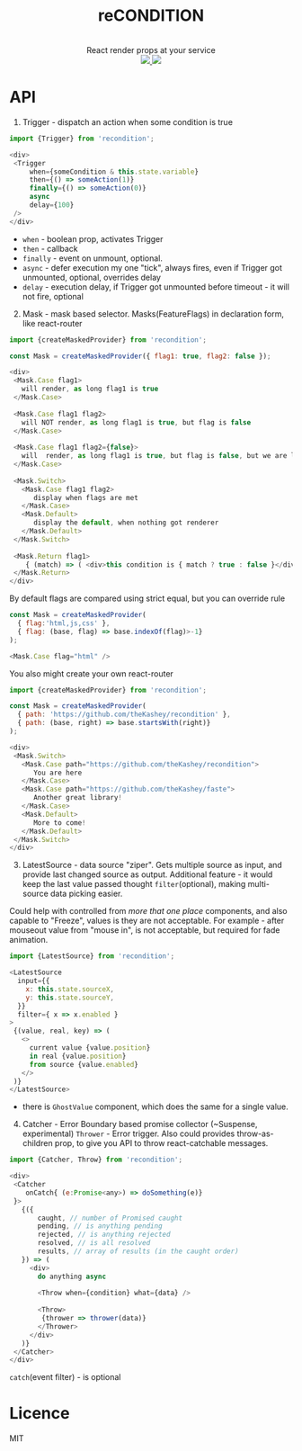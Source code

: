 <div align="center">
  <h1>reCONDITION</h1>
  <br/>
  React render props at your service
  <br/>
    
  <a href="https://www.npmjs.com/package/recondition">
   <img src="https://img.shields.io/npm/v/recondition.svg?style=flat-square" />
  </a>
  
  <a href="https://codecov.io/github/thekashey/recondition">
     <img src="https://img.shields.io/codecov/c/github/thekashey/recondition.svg?style=flat-square" />
    </a>

  <br/>  
</div>  

# API
1. Trigger - dispatch an action when some condition is true
```js
import {Trigger} from 'recondition';

<div>
 <Trigger 
     when={someCondition & this.state.variable} 
     then={() => someAction(1)} 
     finally={() => someAction(0)}
     async
     delay={100}
 />
</div>
```
- `when` - boolean prop, activates Trigger
- `then` - callback
- `finally` - event on unmount, optional.
- `async` - defer execution my one "tick", always fires, even if Trigger got unmounted, optional, overrides delay
- `delay` - execution delay, if Trigger got unmounted before timeout - it will not fire, optional 

2. Mask - mask based selector. Masks(FeatureFlags) in declaration form, like react-router
```js
import {createMaskedProvider} from 'recondition';

const Mask = createMaskedProvider({ flag1: true, flag2: false });

<div>
 <Mask.Case flag1>
   will render, as long flag1 is true
 </Mask.Case>
 
 <Mask.Case flag1 flag2>
   will NOT render, as long flag1 is true, but flag is false
 </Mask.Case>
  
 <Mask.Case flag1 flag2={false}>
   will  render, as long flag1 is true, but flag is false, but we are looking for false
 </Mask.Case>
 
 <Mask.Switch>
   <Mask.Case flag1 flag2>
      display when flags are met
   </Mask.Case>
   <Mask.Default>
      display the default, when nothing got renderer
   </Mask.Default>   
 </Mask.Switch>   
 
 <Mask.Return flag1>
    { (match) => ( <div>this condition is { match ? true : false }</div>)}
 </Mask.Return>
</div>
```

By default flags are compared using strict equal, but you can override rule

```js
const Mask = createMaskedProvider(
  { flag:'html,js,css' }, 
  { flag: (base, flag) => base.indexOf(flag)>-1}
);

<Mask.Case flag="html" />
```

You also might create your own react-router

```js
import {createMaskedProvider} from 'recondition';

const Mask = createMaskedProvider(
  { path: 'https://github.com/theKashey/recondition' },
  { path: (base, right) => base.startsWith(right)}
);

<div>
 <Mask.Switch>
   <Mask.Case path="https://github.com/theKashey/recondition">
      You are here
   </Mask.Case>
   <Mask.Case path="https://github.com/theKashey/faste">
      Another great library!
   </Mask.Case>
   <Mask.Default>
      More to come!
   </Mask.Default>   
 </Mask.Switch>   
</div>
```

3. LatestSource - data source "ziper". Gets multiple source as input, and provide
last changed source as output. Additional feature - it would keep the last value
passed thought `filter`(optional), making multi-source data picking easier.

Could help with controlled from _more that one place_ components, and also capable to "Freeze",
values is they are not acceptable. For example - after mouseout value from "mouse in", is not
acceptable, but required for fade animation. 
```js
import {LatestSource} from 'recondition';

<LatestSource 
  input={{
    x: this.state.sourceX,
    y: this.state.sourceY,
  }}
  filter={ x => x.enabled }
>
 {(value, real, key) => (
   <>
     current value {value.position}
     in real {value.position}
     from source {value.enabled}
   </>
 )}
</LatestSource> 
```

+ there is `GhostValue` component, which does the same for a single value.

4. Catcher - Error Boundary based promise collector (~Suspense, experimental)
`Thrower` - Error trigger. Also could provides throw-as-children prop, to give you API to throw react-catchable messages.
```js
import {Catcher, Throw} from 'recondition';

<div>
 <Catcher 
    onCatch{ (e:Promise<any>) => doSomething(e)}
 }>
   {({
       caught, // number of Promised caught
       pending, // is anything pending
       rejected, // is anything rejected
       resolved, // is all resolved
       results, // array of results (in the caught order)
   }) => (
     <div>
       do anything async
       
       <Throw when={condition} what={data} />
       
       <Throw>
        {thrower => thrower(data)}
       </Thrower>
     </div>
   )}
 </Catcher>
</div>   
```
`catch`(event filter) - is optional 

# Licence
 MIT
 
 
